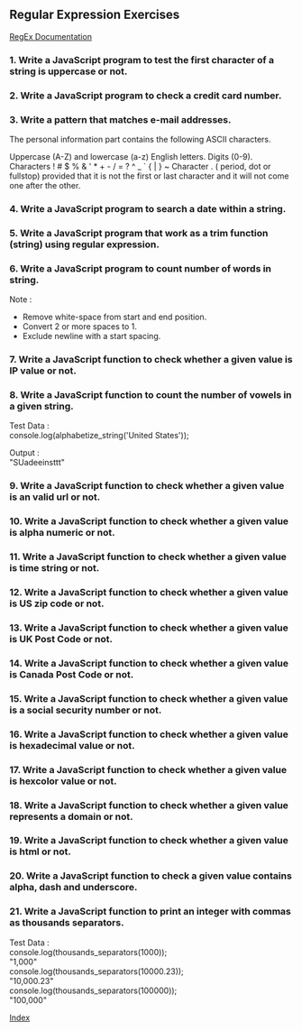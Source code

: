 ## Regular Expression Exercises

<a href="https://developer.mozilla.org/en-US/docs/Web/JavaScript/Guide/Regular_Expressions" target="_blank">
RegEx Documentation
</a>

### 1. Write a JavaScript program to test the first character of a string is uppercase or not.

<div class="tonic"></div>

### 2. Write a JavaScript program to check a credit card number.

<div class="tonic"></div>

### 3. Write a pattern that matches e-mail addresses.
The personal information part contains the following ASCII characters.

Uppercase (A-Z) and lowercase (a-z) English letters.
Digits (0-9).
Characters ! # $ % & ' * + - / = ? ^ _ ` { | } ~
Character . ( period, dot or fullstop) provided that it is not the first or last character and it will not come one after the other.

<div class="tonic"></div>

### 4. Write a JavaScript program to search a date within a string.

<div class="tonic"></div>

### 5. Write a JavaScript program that work as a trim function (string) using regular expression.

<div class="tonic"></div>

### 6. Write a JavaScript program to count number of words in string.

Note :    

- Remove white-space from start and end position.
- Convert 2 or more spaces to 1.
- Exclude newline with a start spacing.

<div class="tonic"></div>

### 7. Write a JavaScript function to check whether a given value is IP value or not.

<div class="tonic"></div>

### 8. Write a JavaScript function to count the number of vowels in a given string.

Test Data :     
console.log(alphabetize_string('United States'));     

Output :    
"SUadeeinsttt"     

<div class="tonic"></div>

### 9. Write a JavaScript function to check whether a given value is an valid url or not.

<div class="tonic"></div>

### 10. Write a JavaScript function to check whether a given value is alpha numeric or not.

<div class="tonic"></div>

### 11. Write a JavaScript function to check whether a given value is time string or not.

<div class="tonic"></div>

### 12. Write a JavaScript function to check whether a given value is US zip code or not.

<div class="tonic"></div>

### 13. Write a JavaScript function to check whether a given value is UK Post Code or not.

<div class="tonic"></div>

### 14. Write a JavaScript function to check whether a given value is Canada Post Code or not.

<div class="tonic"></div>

### 15. Write a JavaScript function to check whether a given value is a social security number or not.

<div class="tonic"></div>

### 16. Write a JavaScript function to check whether a given value is hexadecimal value or not.

<div class="tonic"></div>

### 17. Write a JavaScript function to check whether a given value is hexcolor value or not.

<div class="tonic"></div>

### 18. Write a JavaScript function to check whether a given value represents a domain or not.

<div class="tonic"></div>

### 19. Write a JavaScript function to check whether a given value is html or not.

<div class="tonic"></div>

### 20. Write a JavaScript function to check a given value contains alpha, dash and underscore.

<div class="tonic"></div>

### 21. Write a JavaScript function to print an integer with commas as thousands separators.

Test Data :    
console.log(thousands_separators(1000));     
"1,000"     
console.log(thousands_separators(10000.23));     
"10,000.23"     
console.log(thousands_separators(100000));     
"100,000"     

<div class="tonic"></div>

[Index](/)

